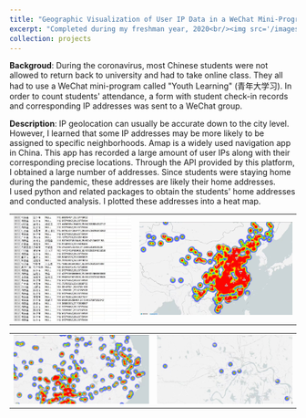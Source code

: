 ```yaml
---
title: "Geographic Visualization of User IP Data in a WeChat Mini-Program"
excerpt: "Completed during my freshman year, 2020<br/><img src='/images/heat1.jpg' width='600'>"
collection: projects
---
```


**Backgroud**: During the coronavirus, most Chinese students were not allowed to return back to university and had to take online class. They all had to use a WeChat mini-program called "Youth Learning" (青年大学习). In order to count students' attendance, a form with student check-in records and corresponding IP addresses was sent to a WeChat group. 

**Description**:
IP geolocation can usually be accurate down to the city level. However, I learned that some IP addresses may be more likely to be assigned to specific neighborhoods. Amap is a widely used navigation app in China. This app has recorded a large amount of user IPs along with their corresponding precise locations. Through the API provided by this platform, I obtained a large number of addresses. Since students were staying home during the pandemic, these addresses are likely their home addresses.   
I used python and related packages to obtain the students' home addresses and conducted analysis. I plotted these addresses into a heat map.

<div align=center>
<table><tr>
<td><img src="/images/heat0.jpg"></td>
<td><img src="/images/heat1.jpg" ></td>
</tr></table>
</div>
<div align=center>
<table><tr>
<td><img src="/images/heat2.jpg"></td>
<td><img src="/images/heat3.jpg" ></td>
</tr></table>
</div>





